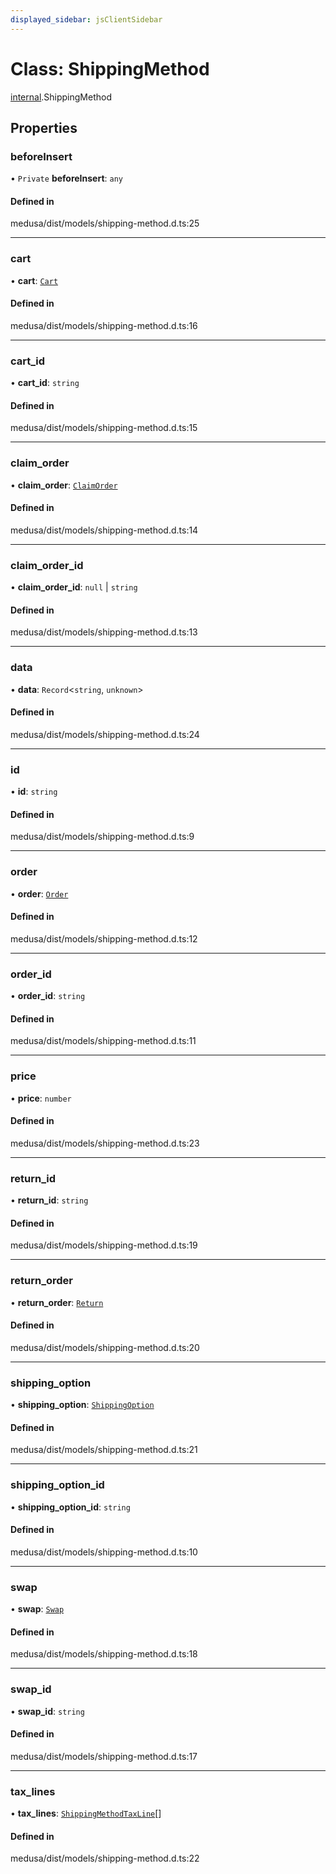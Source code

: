 ```yaml
---
displayed_sidebar: jsClientSidebar
---
```


# Class: ShippingMethod

[internal](../modules/internal.md).ShippingMethod

## Properties

### beforeInsert

• `Private` **beforeInsert**: `any`

#### Defined in

medusa/dist/models/shipping-method.d.ts:25

___

### cart

• **cart**: [`Cart`](internal.Cart.md)

#### Defined in

medusa/dist/models/shipping-method.d.ts:16

___

### cart\_id

• **cart\_id**: `string`

#### Defined in

medusa/dist/models/shipping-method.d.ts:15

___

### claim\_order

• **claim\_order**: [`ClaimOrder`](internal.ClaimOrder.md)

#### Defined in

medusa/dist/models/shipping-method.d.ts:14

___

### claim\_order\_id

• **claim\_order\_id**: ``null`` \| `string`

#### Defined in

medusa/dist/models/shipping-method.d.ts:13

___

### data

• **data**: `Record`<`string`, `unknown`\>

#### Defined in

medusa/dist/models/shipping-method.d.ts:24

___

### id

• **id**: `string`

#### Defined in

medusa/dist/models/shipping-method.d.ts:9

___

### order

• **order**: [`Order`](internal.Order.md)

#### Defined in

medusa/dist/models/shipping-method.d.ts:12

___

### order\_id

• **order\_id**: `string`

#### Defined in

medusa/dist/models/shipping-method.d.ts:11

___

### price

• **price**: `number`

#### Defined in

medusa/dist/models/shipping-method.d.ts:23

___

### return\_id

• **return\_id**: `string`

#### Defined in

medusa/dist/models/shipping-method.d.ts:19

___

### return\_order

• **return\_order**: [`Return`](internal.Return.md)

#### Defined in

medusa/dist/models/shipping-method.d.ts:20

___

### shipping\_option

• **shipping\_option**: [`ShippingOption`](internal.ShippingOption.md)

#### Defined in

medusa/dist/models/shipping-method.d.ts:21

___

### shipping\_option\_id

• **shipping\_option\_id**: `string`

#### Defined in

medusa/dist/models/shipping-method.d.ts:10

___

### swap

• **swap**: [`Swap`](internal.Swap.md)

#### Defined in

medusa/dist/models/shipping-method.d.ts:18

___

### swap\_id

• **swap\_id**: `string`

#### Defined in

medusa/dist/models/shipping-method.d.ts:17

___

### tax\_lines

• **tax\_lines**: [`ShippingMethodTaxLine`](internal.ShippingMethodTaxLine.md)[]

#### Defined in

medusa/dist/models/shipping-method.d.ts:22
